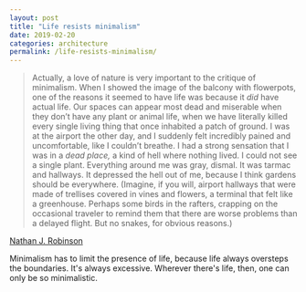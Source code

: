```yaml
---
layout: post
title: "Life resists minimalism"
date: 2019-02-20
categories: architecture
permalink: /life-resists-minimalism/
---
```


> Actually, a love of nature is very important to the critique of minimalism. When I showed the image of the balcony with flowerpots, one of the reasons it seemed to have life was because it *did* have actual life. Our spaces can appear most dead and miserable when they don’t have any plant or animal life, when we have literally killed every single living thing that once inhabited a patch of ground. I was at the airport the other day, and I suddenly felt incredibly pained and uncomfortable, like I couldn’t breathe. I had a strong sensation that I was in a *dead place,* a kind of hell where nothing lived. I could not see a single plant. Everything around me was gray, dismal. It was tarmac and hallways. It depressed the hell out of me, because I think gardens should be everywhere. (Imagine, if you will, airport hallways that were made of trellises covered in vines and flowers, a terminal that felt like a greenhouse. Perhaps some birds in the rafters, crapping on the occasional traveler to remind them that there are worse problems than a delayed flight. But no snakes, for obvious reasons.)

[Nathan J. Robinson](https://www.currentaffairs.org/2019/02/death-to-minimalism)

Minimalism has to limit the presence of life, because life always oversteps the boundaries. It's always excessive. Wherever there's life, then, one can only be so minimalistic.